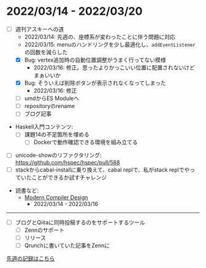# 2022/03/14 - 2022/03/20

- [ ] 週刊アスキーへの道
    - 2022/03/14: 先週の、座標系が変わったことに伴う問題に対応
    - 2022/03/15: menuのハンドリングを少し最適化し、`addEventListener`の回数を減らした
    - [x] Bug: vertex追加時の自動位置調整がうまく行ってない模様
        - 2022/03/16: 修正。思ったよりかっこいい位置に配置されないけどまぁいいか
    - [x] Bug: そういえば削除ボタンが表示されなくなってしまった
        - 2022/03/16: 修正
    - [ ] umdからES Moduleへ
    - [ ] repositoryのrename
    - [ ] ブログ記事
- Haskell入門コンテンツ:
    - [ ] 課題14の不足箇所を埋める
        - [ ] Dockerで動作確認できる環境を組み立てる
- [ ] unicode-showのリファクタリング: <https://github.com/hspec/hspec/pull/588>
- [ ] stackからcabal-installに乗り換えて、cabal replで、私がstack replでやっていたことができるか試すチャレンジ
- 読書など:
    - [Modern Compiler Design](https://www.springer.com/jp/book/9781461446989)
        - 2022/03/14 - 2022/03/16

------

- [ ] ブログとQiitaに同時投稿するのをサポートするツール
    - [ ] Zennのサポート
    - [ ] リリース
    - [ ] Qrunchに書いていた記事をZennに

[先週の記録はこちら](https://github.com/igrep/daily-commits/blob/7b3d47e5be1b68610e07b362782b008990c28da0/yesterday.md)
